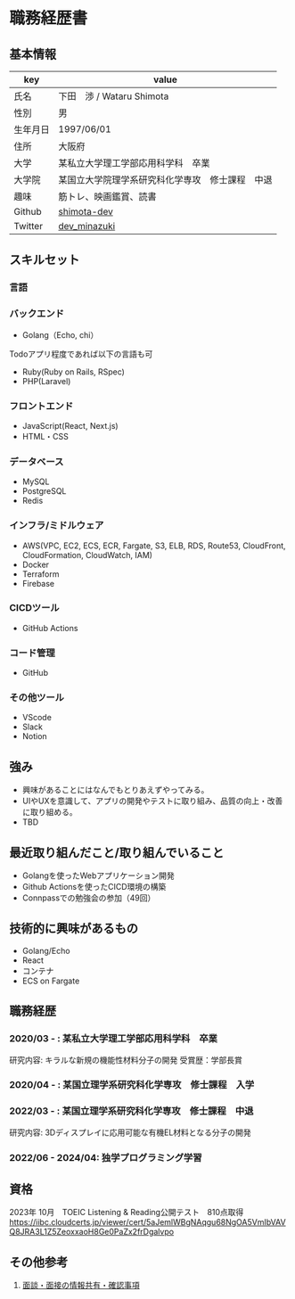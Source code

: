 # 職務経歴書

## 基本情報

|key|value|
|---|-----|
|氏名|下田　渉 / Wataru Shimota|
|性別|男|
|生年月日|1997/06/01|
|住所|大阪府|
|大学|某私立大学理工学部応用科学科　卒業|
|大学院|某国立大学院理学系研究科化学専攻　修士課程　中退|
|趣味|筋トレ、映画鑑賞、読書|
|Github|[shimota-dev](https://github.com/shimota-dev)|
|Twitter|[dev_minazuki](https://twitter.com/dev_minazuki)|
## スキルセット
### 言語
### バックエンド
- Golang（Echo, chi）

Todoアプリ程度であれば以下の言語も可
- Ruby(Ruby on Rails, RSpec)
- PHP(Laravel)

### フロントエンド
- JavaScript(React, Next.js)
- HTML・CSS

### データベース
- MySQL
- PostgreSQL
- Redis

### インフラ/ミドルウェア
- AWS(VPC, EC2, ECS, ECR, Fargate, S3, ELB, RDS, Route53, CloudFront, CloudFormation, CloudWatch, IAM)
- Docker
- Terraform
- Firebase

### CICDツール
- GitHub Actions

### コード管理
- GitHub

### その他ツール
- VScode
- Slack
- Notion

## 強み
- 興味があることにはなんでもとりあえずやってみる。
- UIやUXを意識して、アプリの開発やテストに取り組み、品質の向上・改善に取り組める。
- TBD

## 最近取り組んだこと/取り組んでいること
- Golangを使ったWebアプリケーション開発
- Github Actionsを使ったCICD環境の構築
- Connpassでの勉強会の参加（49回）

## 技術的に興味があるもの
- Golang/Echo
- React
- コンテナ
- ECS on Fargate

## 職務経歴
### 2020/03 - : 某私立大学理工学部応用科学科　卒業
研究内容: キラルな新規の機能性材料分子の開発
受賞歴：学部長賞

### 2020/04 - : 某国立理学系研究科化学専攻　修士課程　入学
### 2022/03 - : 某国立理学系研究科化学専攻　修士課程　中退
研究内容: 3Dディスプレイに応用可能な有機EL材料となる分子の開発

### 2022/06 - 2024/04: 独学プログラミング学習

## 資格
2023年 10月　TOEIC Listening & Reading公開テスト　810点取得
https://iibc.cloudcerts.jp/viewer/cert/5aJemlWBgNAqgu68NgOA5VmIbVAVQ8JRA3L1Z5ZeoxxaoH8Ge0PaZx2frDgalvpo

## その他参考
1. [面談・面接の情報共有・確認事項](https://github.com/shimota-dev/Interview-inquiries)

